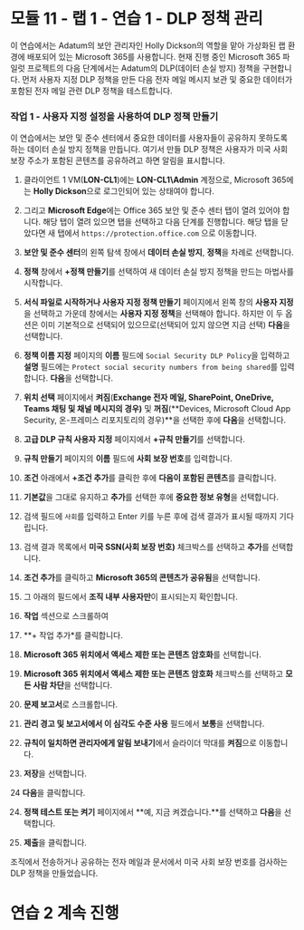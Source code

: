 ﻿# 모듈 11 - 랩 1 - 연습 1 - DLP 정책 관리  


이 연습에서는 Adatum의 보안 관리자인 Holly Dickson의 역할을 맡아 가상화된 랩 환경에 배포되어 있는 Microsoft 365를 사용합니다. 현재 진행 중인 Microsoft 365 파일럿 프로젝트의 다음 단계에서는 Adatum의 DLP(데이터 손실 방지) 정책을 구현합니다. 먼저 사용자 지정 DLP 정책을 만든 다음 전자 메일 메시지 보관 및 중요한 데이터가 포함된 전자 메일 관련 DLP 정책을 테스트합니다. 

### 작업 1 - 사용자 지정 설정을 사용하여 DLP 정책 만들기

이 연습에서는 보안 및 준수 센터에서 중요한 데이터를 사용자들이 공유하지 못하도록 하는 데이터 손실 방지 정책을 만듭니다. 여기서 만들 DLP 정책은 사용자가 미국 사회 보장 주소가 포함된 콘텐츠를 공유하려고 하면 알림을 표시합니다.

1. 클라이언트 1 VM(**LON-CL1**)에는 **LON-CL1\Admin** 계정으로, Microsoft 365에는 **Holly Dickson**으로 로그인되어 있는 상태여야 합니다. 

2. 그리고 **Microsoft Edge**에는 Office 365 보안 및 준수 센터 탭이 열려 있어야 합니다. 해당 탭이 열려 있으면 탭을 선택하고 다음 단계를 진행합니다. 해당 탭을 닫았다면 새 탭에서 `https://protection.office.com` 으로 이동합니다.

3. **보안 및 준수 센터**의 왼쪽 탐색 창에서 **데이터 손실 방지**, **정책**을 차례로 선택합니다.

4. **정책** 창에서 **+정책 만들기**를 선택하여 새 데이터 손실 방지 정책을 만드는 마법사를 시작합니다.

5. **서식 파일로 시작하거나 사용자 지정 정책 만들기** 페이지에서 왼쪽 창의 **사용자 지정**을 선택하고 가운데 창에서는 **사용자 지정 정책**을 선택해야 합니다. 하지만 이 두 옵션은 이미 기본적으로 선택되어 있으므로(선택되어 있지 않으면 지금 선택) **다음**을 선택합니다.

6. **정책 이름 지정** 페이지의 **이름** 필드에 `Social Security DLP Policy`을 입력하고 **설명** 필드에는 `Protect social security numbers from being shared`를 입력합니다. **다음**을 선택합니다.

7. **위치 선택** 페이지에서 **켜짐**(**Exchange 전자 메일, SharePoint, OneDrive, Teams 채팅 및 채널 메시지의 경우)** 및 **꺼짐**(**Devices, Microsoft Cloud App Security, 온-프레미스 리포지토리의 경우)**을 선택한 후에 **다음**을 선택합니다.

8. **고급 DLP 규칙 사용자 지정** 페이지에서 **+규칙 만들기**를 선택합니다.

9. **규칙 만들기** 페이지의 **이름** 필드에 **사회 보장 번호**를 입력합니다.

10. **조건** 아래에서 **+조건 추가**를 클릭한 후에 **다음이 포함된 콘텐츠**를 클릭합니다.

11. **기본값**을 그대로 유지하고 **추가**를 선택한 후에 **중요한 정보 유형**을 선택합니다.

12. 검색 필드에 `사회`를 입력하고 Enter 키를 누른 후에 검색 결과가 표시될 때까지 기다립니다.

13. 검색 결과 목록에서 **미국 SSN(사회 보장 번호)** 체크박스를 선택하고 **추가**를 선택합니다.

14. **조건 추가**를 클릭하고 **Microsoft 365의 콘텐츠가 공유됨**을 선택합니다.

15. 그 아래의 필드에서 **조직 내부 사용자만**이 표시되는지 확인합니다.

16. **작업** 섹션으로 스크롤하여

17. **+ 작업 추가*를 클릭합니다.

18. **Microsoft 365 위치에서 액세스 제한 또는 콘텐츠 암호화**를 선택합니다.

19. **Microsoft 365 위치에서 액세스 제한 또는 콘텐츠 암호화** 체크박스를 선택하고 **모든 사람 차단**을 선택합니다.

20. **문제 보고서**로 스크롤합니다.

21. **관리 경고 및 보고서에서 이 심각도 수준 사용** 필드에서 **보통**을 선택합니다.

22. **규칙이 일치하면 관리자에게 알림 보내기**에서 슬라이더 막대를 **켜짐**으로 이동합니다.

23. **저장**을 선택합니다.

24 **다음**을 클릭합니다.

24. **정책 테스트 또는 켜기** 페이지에서 **예, 지금 켜겠습니다.**를 선택하고 **다음**을 선택합니다.

25. **제출**을 클릭합니다.

조직에서 전송하거나 공유하는 전자 메일과 문서에서 미국 사회 보장 번호를 검사하는 DLP 정책을 만들었습니다.


# 연습 2 계속 진행 
